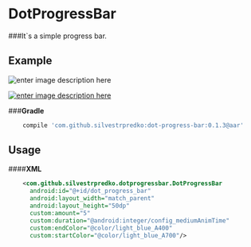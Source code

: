**DotProgressBar**
===================

###It`s a simple progress bar.

## **Example** ##

![enter image description here](https://lh3.googleusercontent.com/3E5v7TkH0DxXcdBI2pjJa9AVaogX2Kknh700wqt9wx8=s0 "DotProgressBar.gif")

[![enter image description here](http://style.anu.edu.au/_anu/images/icons/icon-google-play-small.png)](https://play.google.com/store/apps/details?id=com.silvestr.dotprogressbarexample&hl=en)

###**Gradle**
```groovy
    compile 'com.github.silvestrpredko:dot-progress-bar:0.1.3@aar'
```    

## **Usage** ##
####**XML**
```xml
    <com.github.silvestrpredko.dotprogressbar.DotProgressBar
      android:id="@+id/dot_progress_bar"
      android:layout_width="match_parent"
      android:layout_height="50dp"
      custom:amount="5"
      custom:duration="@android:integer/config_mediumAnimTime"
      custom:endColor="@color/light_blue_A400"
      custom:startColor="@color/light_blue_A700"/>
```
